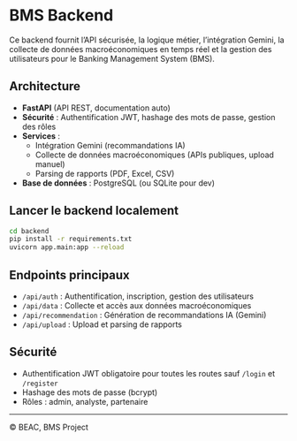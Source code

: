 # BMS Backend

Ce backend fournit l’API sécurisée, la logique métier, l’intégration Gemini, la collecte de données macroéconomiques en temps réel et la gestion des utilisateurs pour le Banking Management System (BMS).

## Architecture
- **FastAPI** (API REST, documentation auto)
- **Sécurité** : Authentification JWT, hashage des mots de passe, gestion des rôles
- **Services** :
  - Intégration Gemini (recommandations IA)
  - Collecte de données macroéconomiques (APIs publiques, upload manuel)
  - Parsing de rapports (PDF, Excel, CSV)
- **Base de données** : PostgreSQL (ou SQLite pour dev)

## Lancer le backend localement
```bash
cd backend
pip install -r requirements.txt
uvicorn app.main:app --reload
```

## Endpoints principaux
- `/api/auth` : Authentification, inscription, gestion des utilisateurs
- `/api/data` : Collecte et accès aux données macroéconomiques
- `/api/recommendation` : Génération de recommandations IA (Gemini)
- `/api/upload` : Upload et parsing de rapports

## Sécurité
- Authentification JWT obligatoire pour toutes les routes sauf `/login` et `/register`
- Hashage des mots de passe (bcrypt)
- Rôles : admin, analyste, partenaire

---

© BEAC, BMS Project